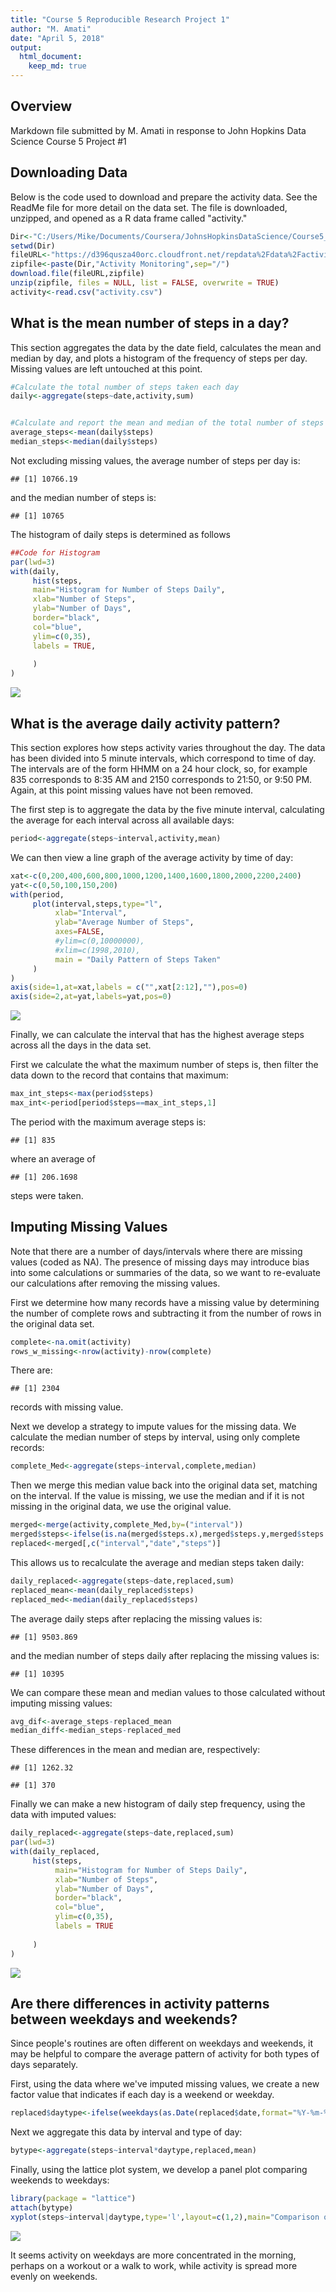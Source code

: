 ```yaml
---
title: "Course 5 Reproducible Research Project 1"
author: "M. Amati"
date: "April 5, 2018"
output: 
  html_document:
    keep_md: true
---
```






## Overview
Markdown file submitted by M. Amati in response to John Hopkins Data Science Course 5 Project #1

## Downloading Data
Below is the code used to download and prepare the activity data. See the ReadMe file for more detail on the data set.
The file is downloaded, unzipped, and opened as a R data frame called "activity."


```r
Dir<-"C:/Users/Mike/Documents/Coursera/JohnsHopkinsDataScience/Course5_Reproducible_Research/Project 1"
setwd(Dir)
fileURL<-"https://d396qusza40orc.cloudfront.net/repdata%2Fdata%2Factivity.zip"
zipfile<-paste(Dir,"Activity Monitoring",sep="/")
download.file(fileURL,zipfile)
unzip(zipfile, files = NULL, list = FALSE, overwrite = TRUE)
activity<-read.csv("activity.csv")
```
## What is the mean number of steps in a day?
This section aggregates the data by the date field, calculates the mean and median by day, and plots a histogram of the frequency of steps per day.  Missing values are left untouched at this point. 


```r
#Calculate the total number of steps taken each day
daily<-aggregate(steps~date,activity,sum)


#Calculate and report the mean and median of the total number of steps taken per day
average_steps<-mean(daily$steps)
median_steps<-median(daily$steps)
```
Not excluding missing values, the average number of steps per day is:

```
## [1] 10766.19
```
and the median number of steps is:

```
## [1] 10765
```
The histogram of daily steps is determined as follows


```r
##Code for Histogram
par(lwd=3)
with(daily, 
     hist(steps, 
     main="Histogram for Number of Steps Daily", 
     xlab="Number of Steps",
     ylab="Number of Days",
     border="black", 
     col="blue",
     ylim=c(0,35),
     labels = TRUE,
    
     )
)
```

![](PA1_template_files/figure-html/unnamed-chunk-5-1.png)<!-- -->


## What is the average daily activity pattern?
This section explores how steps activity varies throughout the day.  The data has been divided into 5 minute intervals, 
which correspond to time of day.  The intervals are of the form HHMM on a 24 hour clock, so, for example 835 corresponds
to 8:35 AM and 2150 corresponds to 21:50, or 9:50 PM. Again, at this point missing values have not been removed. 

The first step is to aggregate the data by the five minute interval, calculating the average for each interval
across all available days:


```r
period<-aggregate(steps~interval,activity,mean)
```
We can then view a line graph of the average activity by time of day: 


```r
xat<-c(0,200,400,600,800,1000,1200,1400,1600,1800,2000,2200,2400)
yat<-c(0,50,100,150,200)
with(period, 
     plot(interval,steps,type="l",
          xlab="Interval",
          ylab="Average Number of Steps",
          axes=FALSE,
          #ylim=c(0,10000000),
          #xlim=c(1998,2010),
          main = "Daily Pattern of Steps Taken"
     )
)
axis(side=1,at=xat,labels = c("",xat[2:12],""),pos=0)
axis(side=2,at=yat,labels=yat,pos=0)
```

![](PA1_template_files/figure-html/unnamed-chunk-7-1.png)<!-- -->


Finally, we can calculate the interval that has the highest average steps across all the days in the data set.

First we calculate the what the maximum number of steps is, then filter the data down to the record that contains that maximum:

```r
max_int_steps<-max(period$steps)
max_int<-period[period$steps==max_int_steps,1]
```
The period with the maximum average steps is:

```
## [1] 835
```
where an average of

```
## [1] 206.1698
```
steps were taken.


## Imputing Missing Values
Note that there are a number of days/intervals where there are missing values (coded as NA). 
The presence of missing days may introduce bias into some calculations or summaries of the data, so we want to 
re-evaluate our calculations after removing the missing values.

First we determine how many records have a missing value by determining the number of complete rows and subtracting it from
the number of rows in the original data set. 

```r
complete<-na.omit(activity)
rows_w_missing<-nrow(activity)-nrow(complete)
```
There are:

```
## [1] 2304
```
records with missing value. 

Next we develop a strategy to impute values for the missing data.  We calculate the median number of steps
by interval, using only complete records:


```r
complete_Med<-aggregate(steps~interval,complete,median)
```

Then we merge this median value back into the original data set, matching on the interval.
If the value is missing, we use the median and if it is not missing in the original data, we use the original value.


```r
merged<-merge(activity,complete_Med,by=("interval"))
merged$steps<-ifelse(is.na(merged$steps.x),merged$steps.y,merged$steps.x)
replaced<-merged[,c("interval","date","steps")]
```
This allows us to recalculate the average and median steps taken daily:

```r
daily_replaced<-aggregate(steps~date,replaced,sum)
replaced_mean<-mean(daily_replaced$steps)
replaced_med<-median(daily_replaced$steps)
```
The average daily steps after replacing the missing values is:

```
## [1] 9503.869
```
and the median number of steps daily after replacing the missing values is:

```
## [1] 10395
```
We can compare these mean and median values to those calculated without imputing missing values:

```r
avg_dif<-average_steps-replaced_mean
median_diff<-median_steps-replaced_med
```
These differences in the mean and median are, respectively:

```
## [1] 1262.32
```

```
## [1] 370
```

Finally we can make a new histogram of daily step frequency, using the data with imputed values:

```r
daily_replaced<-aggregate(steps~date,replaced,sum)
par(lwd=3)
with(daily_replaced, 
     hist(steps, 
          main="Histogram for Number of Steps Daily", 
          xlab="Number of Steps",
          ylab="Number of Days",
          border="black", 
          col="blue",
          ylim=c(0,35),
          labels = TRUE
          
     )
)
```

![](PA1_template_files/figure-html/unnamed-chunk-20-1.png)<!-- -->

## Are there differences in activity patterns between weekdays and weekends?
Since people's routines are often different on weekdays and weekends, it may be helpful to compare the average pattern of activity for both types of days separately.  

First, using the data where we've imputed missing values, we create a new factor value that indicates if each day is a
weekend or weekday. 


```r
replaced$daytype<-ifelse(weekdays(as.Date(replaced$date,format="%Y-%m-%d")) %in% list("Saturday","Sunday"),"Weekend","Weekday")
```

Next we aggregate this data by interval and type of day:


```r
bytype<-aggregate(steps~interval*daytype,replaced,mean)
```

Finally, using the lattice plot system, we develop a panel plot comparing weekends to weekdays:


```r
library(package = "lattice")
attach(bytype)
xyplot(steps~interval|daytype,type='l',layout=c(1,2),main="Comparison of Activity between Weekdays and Weekends")
```

![](PA1_template_files/figure-html/unnamed-chunk-23-1.png)<!-- -->

It seems activity on weekdays are more concentrated in the morning, perhaps on a workout or a walk to work, while activity is spread more evenly on weekends. 
